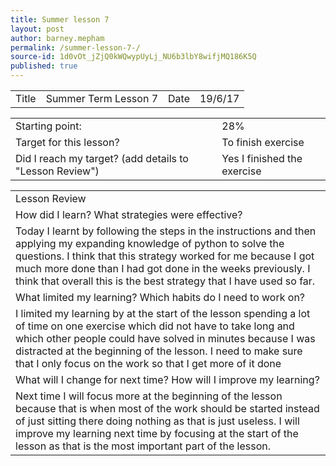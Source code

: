 ```yaml
---
title: Summer lesson 7 
layout: post
author: barney.mepham
permalink: /summer-lesson-7-/
source-id: 1d0vOt_jZjQ0kWQwypUyLj_NU6b3lbY8wifjMQ186K5Q
published: true
---
```

<table>
  <tr>
    <td>Title</td>
    <td>Summer Term Lesson 7</td>
    <td>Date</td>
    <td>19/6/17</td>
  </tr>
</table>


<table>
  <tr>
    <td>Starting point:</td>
    <td>28%</td>
  </tr>
  <tr>
    <td>Target for this lesson?</td>
    <td>To finish exercise</td>
  </tr>
  <tr>
    <td>Did I reach my target? 
(add details to "Lesson Review")</td>
    <td>Yes I finished the exercise</td>
  </tr>
</table>


<table>
  <tr>
    <td>Lesson Review</td>
  </tr>
  <tr>
    <td>How did I learn? What strategies were effective? </td>
  </tr>
  <tr>
    <td>Today I learnt by following the steps in the instructions and then applying my expanding knowledge of python to solve the questions. I think that this strategy worked for me because I got much more done than I had got done in the weeks previously. I think that overall this is the best strategy that I have used so far.</td>
  </tr>
  <tr>
    <td>What limited my learning? Which habits do I need to work on? </td>
  </tr>
  <tr>
    <td>I limited my learning by at the start of the lesson spending a lot of time on one exercise which did not have to take long and which other people could have solved in minutes because I was distracted at the beginning of the lesson. I need to make sure that I only focus on the work so that I get more of it done</td>
  </tr>
  <tr>
    <td>What will I change for next time? How will I improve my learning?</td>
  </tr>
  <tr>
    <td>Next time I will focus more at the beginning of the lesson because that is when most of the work should be started instead of just sitting there doing nothing as that is just useless. I will improve my learning next time by focusing at the start of the lesson as that is the most important part of the lesson.</td>
  </tr>
</table>


